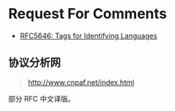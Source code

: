 # Request For Comments

- [RFC5646: Tags for Identifying Languages](https://datatracker.ietf.org/doc/html/rfc5646)

## 协议分析网

> <http://www.cnpaf.net/index.html>

部分 RFC 中文译版。
